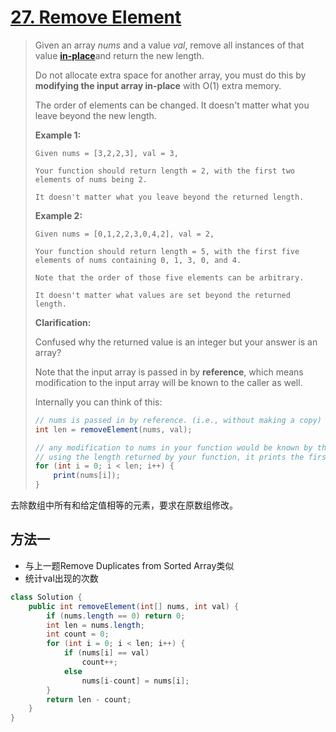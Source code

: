 # [27. Remove Element][1]

> Given an array *nums* and a value *val*, remove all instances of that value [**in-place**](https://en.wikipedia.org/wiki/In-place_algorithm)and return the new length.	
>
> Do not allocate extra space for another array, you must do this by **modifying the input array in-place** with O(1) extra memory.
>
> The order of elements can be changed. It doesn't matter what you leave beyond the new length.
>
> **Example 1:**
>
> ```
> Given nums = [3,2,2,3], val = 3,
> 
> Your function should return length = 2, with the first two elements of nums being 2.
> 
> It doesn't matter what you leave beyond the returned length.
> ```
>
> **Example 2:**
>
> ```
> Given nums = [0,1,2,2,3,0,4,2], val = 2,
> 
> Your function should return length = 5, with the first five elements of nums containing 0, 1, 3, 0, and 4.
> 
> Note that the order of those five elements can be arbitrary.
> 
> It doesn't matter what values are set beyond the returned length.
> ```
>
> **Clarification:**
>
> Confused why the returned value is an integer but your answer is an array?
>
> Note that the input array is passed in by **reference**, which means modification to the input array will be known to the caller as well.
>
> Internally you can think of this:
>
> ```java
> // nums is passed in by reference. (i.e., without making a copy)
> int len = removeElement(nums, val);
> 
> // any modification to nums in your function would be known by the caller.
> // using the length returned by your function, it prints the first len elements.
> for (int i = 0; i < len; i++) {
>     print(nums[i]);
> }
> ```



去除数组中所有和给定值相等的元素，要求在原数组修改。



## 方法一

* 与上一题Remove Duplicates from Sorted Array类似
* 统计val出现的次数

```java
class Solution {
    public int removeElement(int[] nums, int val) {
        if (nums.length == 0) return 0;
        int len = nums.length;
        int count = 0;
        for (int i = 0; i < len; i++) {
            if (nums[i] == val)
                count++;
            else
                nums[i-count] = nums[i];
        }
        return len - count;
    }
}
```







[1]: https://leetcode.com/problems/remove-element/